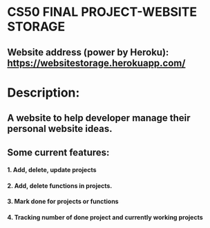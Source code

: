 # CS50 FINAL PROJECT-WEBSITE STORAGE

## Website address (power by Heroku):  https://websitestorage.herokuapp.com/

# Description: 
## A website to help developer manage their personal website ideas. 
## Some current features:
#### 1. Add, delete, update projects 
#### 2. Add, delete functions in projects. 
#### 3. Mark done for projects or functions
#### 4. Tracking number of done project and currently working projects 



